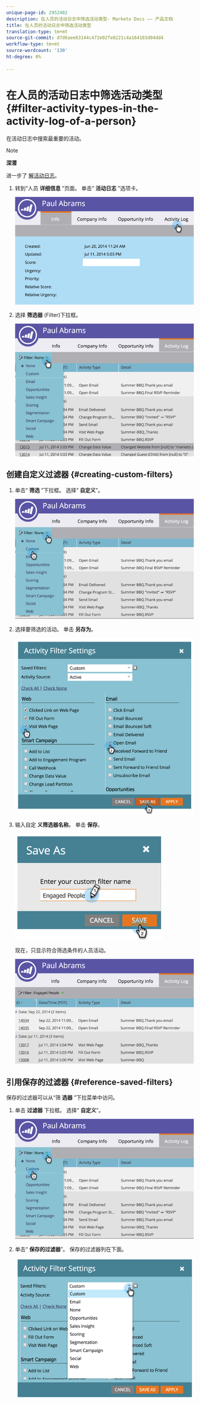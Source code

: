 ```yaml
---
unique-page-id: 2952402
description: 在人员的活动日志中筛选活动类型- Marketo Docs —— 产品文档
title: 在人员的活动日志中筛选活动类型
translation-type: tm+mt
source-git-commit: d7d6aee63144c472e02fe0221c4a164183d04dd4
workflow-type: tm+mt
source-wordcount: '130'
ht-degree: 0%

---
```



# 在人员的活动日志中筛选活动类型 {#filter-activity-types-in-the-activity-log-of-a-person}

在活动日志中搜索最重要的活动。

>[!NOTE]
>
>**深潜**
>
>进一步了 [解活动日志](locate-the-activity-log-for-a-person.md)。

1. 转到“人员 **详细信息** ”页面。 单击“ **活动日志** ”选项卡。

   ![](assets/one.png)

1. 选择 **筛选器** (Filter)下拉框。

   ![](assets/two-3.png)

## 创建自定义过滤器 {#creating-custom-filters}

1. 单击“ **筛选** ”下拉框。 选择“ **自定义**”。

   ![](assets/three-3.png)

1. 选择要筛选的活动。 单击 **另存为**。

   ![](assets/image2015-4-27-22-3a55-3a43.png)

1. 输入自定 **义筛选器名称**。 单击 **保存**。

   ![](assets/five-1.png)

   现在，只显示符合筛选条件的人员活动。

   ![](assets/six-1.png)

## 引用保存的过滤器 {#reference-saved-filters}

保存的过滤器可以从“筛 **选器** ”下拉菜单中访问。

1. 单击 **过滤器** 下拉框。 选择“ **自定义**”。

   ![](assets/seven-1.png)

1. 单击“ **保存的过滤器**”。 保存的过滤器列在下面。

   ![](assets/eight.png)

